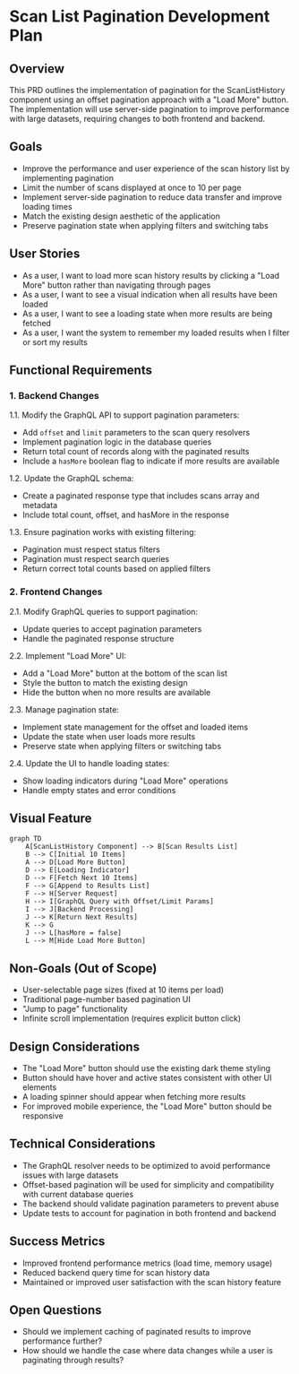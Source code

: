 # Scan List Pagination Development Plan

## Overview
This PRD outlines the implementation of pagination for the ScanListHistory component using an offset pagination approach with a "Load More" button. The implementation will use server-side pagination to improve performance with large datasets, requiring changes to both frontend and backend.

## Goals
- Improve the performance and user experience of the scan history list by implementing pagination
- Limit the number of scans displayed at once to 10 per page
- Implement server-side pagination to reduce data transfer and improve loading times
- Match the existing design aesthetic of the application
- Preserve pagination state when applying filters and switching tabs

## User Stories
- As a user, I want to load more scan history results by clicking a "Load More" button rather than navigating through pages
- As a user, I want to see a visual indication when all results have been loaded
- As a user, I want to see a loading state when more results are being fetched
- As a user, I want the system to remember my loaded results when I filter or sort my results

## Functional Requirements

### 1. Backend Changes
1.1. Modify the GraphQL API to support pagination parameters:
   - Add `offset` and `limit` parameters to the scan query resolvers
   - Implement pagination logic in the database queries
   - Return total count of records along with the paginated results
   - Include a `hasMore` boolean flag to indicate if more results are available

1.2. Update the GraphQL schema:
   - Create a paginated response type that includes scans array and metadata
   - Include total count, offset, and hasMore in the response

1.3. Ensure pagination works with existing filtering:
   - Pagination must respect status filters
   - Pagination must respect search queries
   - Return correct total counts based on applied filters

### 2. Frontend Changes
2.1. Modify GraphQL queries to support pagination:
   - Update queries to accept pagination parameters
   - Handle the paginated response structure

2.2. Implement "Load More" UI:
   - Add a "Load More" button at the bottom of the scan list
   - Style the button to match the existing design
   - Hide the button when no more results are available

2.3. Manage pagination state:
   - Implement state management for the offset and loaded items
   - Update the state when user loads more results
   - Preserve state when applying filters or switching tabs

2.4. Update the UI to handle loading states:
   - Show loading indicators during "Load More" operations
   - Handle empty states and error conditions

## Visual Feature
```mermaid
graph TD
    A[ScanListHistory Component] --> B[Scan Results List]
    B --> C[Initial 10 Items]
    A --> D[Load More Button]
    D --> E[Loading Indicator]
    D --> F[Fetch Next 10 Items]
    F --> G[Append to Results List]
    F --> H[Server Request]
    H --> I[GraphQL Query with Offset/Limit Params]
    I --> J[Backend Processing]
    J --> K[Return Next Results]
    K --> G
    J --> L[hasMore = false]
    L --> M[Hide Load More Button]
```

## Non-Goals (Out of Scope)
- User-selectable page sizes (fixed at 10 items per load)
- Traditional page-number based pagination UI
- "Jump to page" functionality
- Infinite scroll implementation (requires explicit button click)

## Design Considerations
- The "Load More" button should use the existing dark theme styling
- Button should have hover and active states consistent with other UI elements
- A loading spinner should appear when fetching more results
- For improved mobile experience, the "Load More" button should be responsive

## Technical Considerations
- The GraphQL resolver needs to be optimized to avoid performance issues with large datasets
- Offset-based pagination will be used for simplicity and compatibility with current database queries
- The backend should validate pagination parameters to prevent abuse
- Update tests to account for pagination in both frontend and backend

## Success Metrics
- Improved frontend performance metrics (load time, memory usage)
- Reduced backend query time for scan history data
- Maintained or improved user satisfaction with the scan history feature

## Open Questions
- Should we implement caching of paginated results to improve performance further?
- How should we handle the case where data changes while a user is paginating through results? 